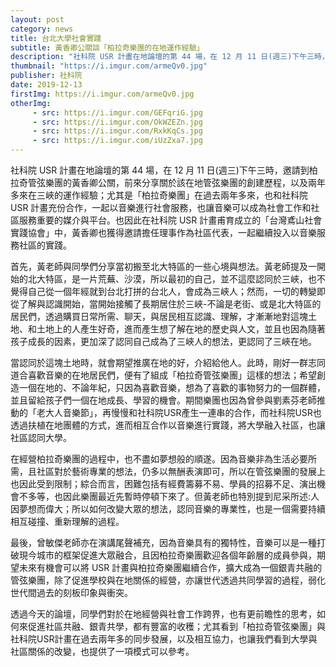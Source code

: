 ```yaml
---
layout: post
category: news
title: 台北大學社會實踐
subtitle: 黃香卿公關談「柏拉奇樂團的在地運作經驗」
description: "社科院 USR 計畫在地論壇的第 44 場，在 12 月 11 日(週三)下午三時，邀請到柏拉奇管弦樂團的黃香卿公關，前來分享關於該在地管弦樂團的創建歷程，以及兩年多來在三峽的運作經驗；尤其是「柏拉奇樂團」在過去兩年多來，也和社科院 USR 計畫充份合作，一起以音樂進行社會服務，也讓音樂可以成為社會工作和社區服務重要的媒介與平台。也因此在社科院 USR 計畫甫育成立的「台灣鳶山社會實踐協會」中，黃香卿也獲得邀請擔任理事作為社區代表，一起繼續投入以音樂服務社區的實踐。"
thumbnail: "https://i.imgur.com/armeQv0.jpg"
publisher: 社科院
date: 2019-12-13
firstImg: https://i.imgur.com/armeQv0.jpg
otherImg:
     - src: https://i.imgur.com/GEFqriG.jpg
     - src: https://i.imgur.com/OkWZEZn.jpg
     - src: https://i.imgur.com/RxkKqCs.jpg
     - src: https://i.imgur.com/iUzZxa7.jpg
---
```

社科院 USR 計畫在地論壇的第 44 場，在 12 月 11 日(週三)下午三時，邀請到柏拉奇管弦樂團的黃香卿公關，前來分享關於該在地管弦樂團的創建歷程，以及兩年多來在三峽的運作經驗；尤其是「柏拉奇樂團」在過去兩年多來，也和社科院 USR 計畫充份合作，一起以音樂進行社會服務，也讓音樂可以成為社會工作和社區服務重要的媒介與平台。也因此在社科院 USR 計畫甫育成立的「台灣鳶山社會實踐協會」中，黃香卿也獲得邀請擔任理事作為社區代表，一起繼續投入以音樂服務社區的實踐。

首先，黃老師與同學們分享當初搬至北大特區的一些心境與想法。黃老師提及一開始的北大特區，是一片荒蕪、沙漠，所以最初的自己，並不這麼認同於三峽，也不覺得自己從一個年經就到台北打拼的台北人，會成為三峽人；然而，一切的轉變即從了解與認識開始，當開始接觸了長期居住於三峽-不論是老街、或是北大特區的居民們，透過購買日常所需、聊天，與居民相互認識、理解，才漸漸地對這塊土地、和土地上的人產生好奇，進而產生想了解在地的歷史與人文，並且也因為隨著孩子成長的因素，更加深了認同自己成為了三峽人的想法，更認同了三峽在地。

當認同於這塊土地時，就會期望推廣在地的好，介紹給他人。此時，剛好一群志同道合喜歡音樂的在地居民們，便有了組成「柏拉奇管弦樂團」這樣的想法；希望創造一個在地的、不論年紀，只因為喜歡音樂，想為了喜歡的事物努力的一個群體，並且留給孩子們一個在地成長、學習的機會。期間樂團也因為曾參與劉素芬老師推動的「老大人音樂節」，再慢慢和社科院USR產生一連串的合作，而社科院USR也透過扶植在地團體的方式，進而相互合作以音樂進行實踐，將大學融入社區，也讓社區認同大學。

在經營柏拉奇樂團的過程中，也不盡如夢想般的順遂。因為音樂非為生活必要所需，且社區對於藝術專業的想法，仍多以無酬表演即可，所以在管弦樂團的發展上也因此受到限制；綜合而言，困難包括有經費籌募不易、學員的招募不足、演出機會不多等，也因此樂團最近先暫時停頓下來了。但黃老師也特別提到尼采所述:人因夢想而偉大；所以如何改變大眾的想法，認同音樂的專業性，也是一個需要持續相互碰撞、重新理解的過程。

最後，曾敏傑老師亦在演講尾聲補充，因為音樂具有的獨特性，音樂可以是一種打破現今城市的框架促進大眾融合，且因柏拉奇樂團歡迎各個年齡層的成員參與，期望未來有機會可以將 USR 計畫與柏拉奇樂團繼續合作，擴大成為一個銀青共融的管弦樂團，除了促進學校與在地關係的經營，亦讓世代透過共同學習的過程，弱化世代間過去的刻板印象與衝突。

透過今天的論壇，同學們對於在地經營與社會工作跨界，也有更前瞻性的思考，如何來促進社區共融、銀青共學，都有豐富的收穫；尤其看到「柏拉奇管弦樂團」與社科院USR計畫在過去兩年多的同步發展，以及相互協力，也讓我們看到大學與社區關係的改變，也提供了一項模式可以參考。
